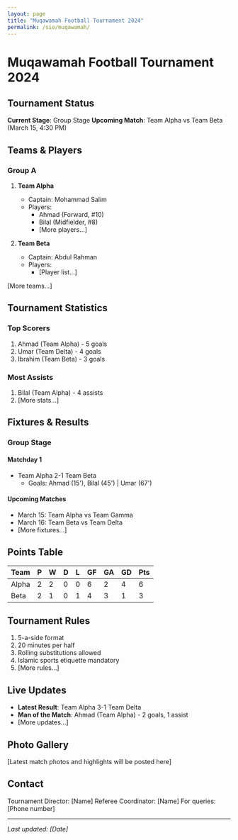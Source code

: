 ```yaml
---
layout: page
title: "Muqawamah Football Tournament 2024"
permalink: /sio/muqawamah/
---
```


# Muqawamah Football Tournament 2024

## Tournament Status
**Current Stage**: Group Stage
**Upcoming Match**: Team Alpha vs Team Beta (March 15, 4:30 PM)

## Teams & Players

### Group A
1. **Team Alpha**
   - Captain: Mohammad Salim
   - Players: 
     - Ahmad (Forward, #10)
     - Bilal (Midfielder, #8)
     - [More players...]

2. **Team Beta**
   - Captain: Abdul Rahman
   - Players:
     - [Player list...]

[More teams...]

## Tournament Statistics

### Top Scorers
1. Ahmad (Team Alpha) - 5 goals
2. Umar (Team Delta) - 4 goals
3. Ibrahim (Team Beta) - 3 goals

### Most Assists
1. Bilal (Team Alpha) - 4 assists
2. [More stats...]

## Fixtures & Results

### Group Stage

#### Matchday 1
- Team Alpha 2-1 Team Beta
  - Goals: Ahmad (15'), Bilal (45') | Umar (67')

#### Upcoming Matches
- March 15: Team Alpha vs Team Gamma
- March 16: Team Beta vs Team Delta
- [More fixtures...]

## Points Table

| Team | P | W | D | L | GF | GA | GD | Pts |
|------|---|---|---|---|----|----|----|-----|
| Alpha| 2 | 2 | 0 | 0 | 6  | 2  | 4  | 6   |
| Beta | 2 | 1 | 0 | 1 | 4  | 3  | 1  | 3   |

## Tournament Rules
1. 5-a-side format
2. 20 minutes per half
3. Rolling substitutions allowed
4. Islamic sports etiquette mandatory
5. [More rules...]

## Live Updates
- **Latest Result**: Team Alpha 3-1 Team Delta
- **Man of the Match**: Ahmad (Team Alpha) - 2 goals, 1 assist
- [More updates...]

## Photo Gallery
[Latest match photos and highlights will be posted here]

## Contact
Tournament Director: [Name]
Referee Coordinator: [Name]
For queries: [Phone number]

---

*Last updated: [Date]*
